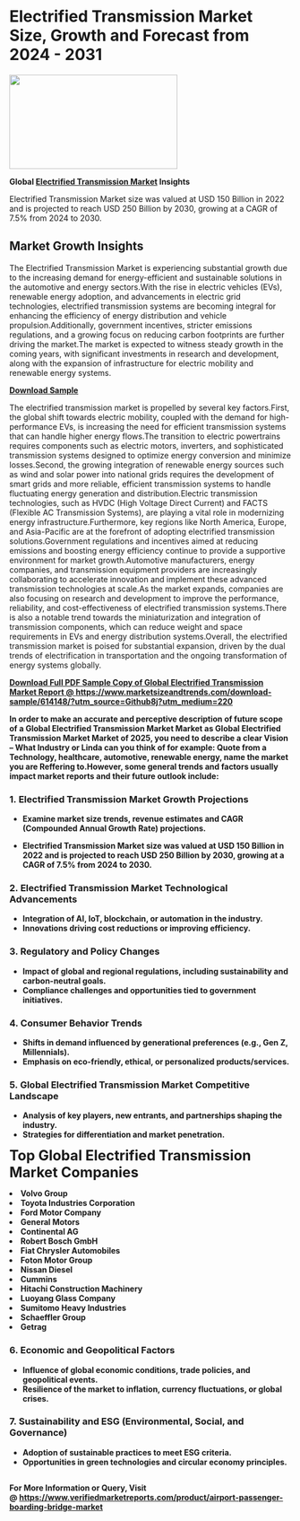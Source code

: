 <H1>Electrified Transmission Market Size, Growth and Forecast from 2024 - 2031</H1><img class="aligncenter size-medium wp-image-584254" src="https://thirdeyenews.in/wp-content/uploads/2024/09/Global-Market-Research-300x168.jpeg" alt="" width="300" height="168" /><p><strong>Global&nbsp;<a href="https://www.marketsizeandtrends.com/download-sample/614148/?utm_source=Github8j?utm_medium=220">Electrified Transmission Market</a> Insights</strong></p><p>Electrified Transmission Market size was valued at USD 150 Billion in 2022 and is projected to reach USD 250 Billion by 2030, growing at a CAGR of 7.5% from 2024 to 2030.</p><p><h2>Market Growth Insights</h2> <p>The Electrified Transmission Market is experiencing substantial growth due to the increasing demand for energy-efficient and sustainable solutions in the automotive and energy sectors.With the rise in electric vehicles (EVs), renewable energy adoption, and advancements in electric grid technologies, electrified transmission systems are becoming integral for enhancing the efficiency of energy distribution and vehicle propulsion.Additionally, government incentives, stricter emissions regulations, and a growing focus on reducing carbon footprints are further driving the market.The market is expected to witness steady growth in the coming years, with significant investments in research and development, along with the expansion of infrastructure for electric mobility and renewable energy systems.</p> <p><strong><a href="#">Download Sample</a></strong></p> <p>The electrified transmission market is propelled by several key factors.First, the global shift towards electric mobility, coupled with the demand for high-performance EVs, is increasing the need for efficient transmission systems that can handle higher energy flows.The transition to electric powertrains requires components such as electric motors, inverters, and sophisticated transmission systems designed to optimize energy conversion and minimize losses.Second, the growing integration of renewable energy sources such as wind and solar power into national grids requires the development of smart grids and more reliable, efficient transmission systems to handle fluctuating energy generation and distribution.Electric transmission technologies, such as HVDC (High Voltage Direct Current) and FACTS (Flexible AC Transmission Systems), are playing a vital role in modernizing energy infrastructure.Furthermore, key regions like North America, Europe, and Asia-Pacific are at the forefront of adopting electrified transmission solutions.Government regulations and incentives aimed at reducing emissions and boosting energy efficiency continue to provide a supportive environment for market growth.Automotive manufacturers, energy companies, and transmission equipment providers are increasingly collaborating to accelerate innovation and implement these advanced transmission technologies at scale.As the market expands, companies are also focusing on research and development to improve the performance, reliability, and cost-effectiveness of electrified transmission systems.There is also a notable trend towards the miniaturization and integration of transmission components, which can reduce weight and space requirements in EVs and energy distribution systems.Overall, the electrified transmission market is poised for substantial expansion, driven by the dual trends of electrification in transportation and the ongoing transformation of energy systems globally.</p> <p><strong><a href="#"></p><p><span class=""><strong>Download Full PDF Sample Copy of Global Electrified Transmission Market Report</strong> @ <a href="https://www.marketsizeandtrends.com/download-sample/614148/?utm_source=Github8j?utm_medium=220" target="_blank">https://www.marketsizeandtrends.com/download-sample/614148/?utm_source=Github8j?utm_medium=220</a></span></p><p>In order to make an accurate and perceptive description of future scope of a Global&nbsp;Electrified Transmission Market Market as Global&nbsp;Electrified Transmission Market Market of 2025, you need to describe a clear Vision &ndash; What Industry or Linda can you think of for example: Quote from a Technology, healthcare, automotive, renewable energy, name the market you are Reffering to.However, some general trends and factors usually impact market reports and their future outlook include:</p><h3>1.&nbsp;<strong>Electrified Transmission Market Growth Projections</strong></h3><ul><li>Examine market size trends, revenue estimates and CAGR (Compounded Annual Growth Rate) projections.</li><li><p>Electrified Transmission Market size was valued at USD 150 Billion in 2022 and is projected to reach USD 250 Billion by 2030, growing at a CAGR of 7.5% from 2024 to 2030.</p></li></ul><h3>2.&nbsp;<strong>Electrified Transmission Market Technological Advancements</strong></h3><ul><li>Integration of AI, IoT, blockchain, or automation in the industry.</li><li>Innovations driving cost reductions or improving efficiency.</li></ul><h3>3.&nbsp;<strong>Regulatory and Policy Changes</strong></h3><ul><li>Impact of global and regional regulations, including sustainability and carbon-neutral goals.</li><li>Compliance challenges and opportunities tied to government initiatives.</li></ul><h3>4.&nbsp;<strong>Consumer Behavior Trends</strong></h3><ul><li>Shifts in demand influenced by generational preferences (e.g., Gen Z, Millennials).</li><li>Emphasis on eco-friendly, ethical, or personalized products/services.</li></ul><h3>5.&nbsp;<strong>Global Electrified Transmission Market Competitive Landscape</strong></h3><ul><li>Analysis of key players, new entrants, and partnerships shaping the industry.</li><li>Strategies for differentiation and market penetration.</li></ul><p data-pm-slice="1 1 []"><span style="color: inherit; font-family: inherit; font-size: 25px;">Top Global Electrified Transmission Market Companies</span></p><div class="" data-test-id=""><p><li>Volvo Group</li><li> Toyota Industries Corporation</li><li> Ford Motor Company</li><li> General Motors</li><li> Continental AG</li><li> Robert Bosch GmbH</li><li> Fiat Chrysler Automobiles</li><li> Foton Motor Group</li><li> Nissan Diesel</li><li> Cummins</li><li> Hitachi Construction Machinery</li><li> Luoyang Glass Company</li><li> Sumitomo Heavy Industries</li><li> Schaeffler Group</li><li> Getrag</li></p></div><h3>6.&nbsp;<strong>Economic and Geopolitical Factors</strong></h3><ul><li>Influence of global economic conditions, trade policies, and geopolitical events.</li><li>Resilience of the market to inflation, currency fluctuations, or global crises.</li></ul><h3>7.&nbsp;<strong>Sustainability and ESG (Environmental, Social, and Governance)</strong></h3><ul><li>Adoption of sustainable practices to meet ESG criteria.</li><li>Opportunities in green technologies and circular economy principles.</li></ul><h2><strong style="font-size: 14px;">For More Information or Query, Visit @&nbsp;</strong><a style="background-color: #ffffff; font-size: 14px;" href="https://www.marketsizeandtrends.com/report/electrified-transmission-market/" target="_blank">https://www.verifiedmarketreports.com/product/airport-passenger-boarding-bridge-market</a></h2>